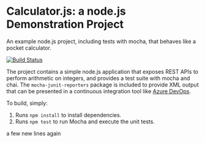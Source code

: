 Calculator.js: a node.js Demonstration Project
==============================================
An example node.js project, including tests with mocha, that behaves like
a pocket calculator.

[![Build Status](https://dev.azure.com/simonliuaz400/Integrating%20External%20Source%20Control%20with%20Azure%20Pipelines/_apis/build/status/simonliuaz400.calculator?branchName=refs%2Fpull%2F3%2Fmerge)](https://dev.azure.com/simonliuaz400/Integrating%20External%20Source%20Control%20with%20Azure%20Pipelines/_build/latest?definitionId=11&branchName=refs%2Fpull%2F3%2Fmerge)

The project contains a simple node.js application that exposes REST APIs
to perform arithmetic on integers, and provides a test suite with mocha
and chai.  The `mocha-junit-reporters` package is included to provide XML
output that can be presented in a continuous integration tool like
[Azure DevOps](https://azure.com/devops).

To build, simply:

1. Runs `npm install` to install dependencies.
2. Runs `npm test` to run Mocha and execute the unit tests.

a few new lines
again
